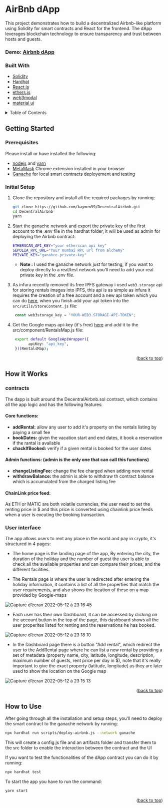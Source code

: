 <div id="top"></div>

<!-- ABOUT THE PROJECT -->
# AirBnb dApp

This project demonstrates how to build a decentralized Airbnb-like platform using Solidity for smart contracts and React for the frontend. The dApp leverages blockchain technology to ensure transparency and trust between hosts and guests.

### Demo: [Airbnb dApp](https://airbnb-dapp-xi.vercel.app/)
 
### Built With

* [Solidity](https://docs.soliditylang.org/)
* [Hardhat](https://hardhat.org/getting-started/)
* [React.js](https://reactjs.org/)
* [ethers.js](https://docs.ethers.io/v5/)
* [web3modal](https://github.com/Web3Modal/web3modal)
* [material ui](https://mui.com/getting-started/installation/)


<details>
  <summary>Table of Contents</summary>
  <ol>
    <li>
      <a href="#getting-started">Getting Started</a>
      <ul>
       <li><a href="#prerequisites">Prerequisites</a></li>
       <li><a href="#project-structure">Project structure</a></li>
       <li><a href="#initial-setup">Initial Setup</a></li>
      </ul>
    </li>
    <li>
      <a href="#how-it-works">How it Works</a>
     <ul>
       <li><a href="#contracts">Contracts</a></li>
       <li><a href="#user-interface">User interface</a></li>
      </ul>
    </li>
    <li><a href="#how-to-use">How to Use</a></li>
  </ol>
</details>


<!-- GETTING STARTED -->
## Getting Started

### Prerequisites

Please install or have installed the following:
* [nodejs](https://nodejs.org/en/download/) and [yarn](https://classic.yarnpkg.com/en/)
* [MetaMask](https://chrome.google.com/webstore/detail/metamask/nkbihfbeogaeaoehlefnkodbefgpgknn) Chrome extension installed in your browser
* [Ganache](https://trufflesuite.com/ganache/) for local smart contracts deployement and testing

### Initial Setup
1. Clone the repository and install all the required packages by running:
   ```sh
   git clone https://github.com/kaymen99/DecentralAirbnb.git
   cd DecentralAirbnb
   yarn
   ```
2. Start the ganache network and export the private key of the first account to the .env file in the hardhat folder, it will be used as admin for deploying the Airbnb contract:
   ```sh
   ETHERSCAN_API_KEY="your etherscan api key"
   SEPOLIA_RPC_URL="Your mumbai RPC url from alchemy"
   PRIVATE_KEY="ganahce-private-key"
   ```
   
   * <b>Note :</b> I used the ganache network just for testing, if you want to deploy directly to a real/test network you'll need to add your real private key in the .env file.
   
3. As infura recently removed its free IPFS gateway i used `web3.storage` api for storing rentals images into IPFS, this api is as simple as infura it requires the creation of a free account and a new api token which you can do [here](https://web3.storage), when you finish add your api token into the `src/utils/StoreContent.js` file:
   ```js
    const web3storage_key = "YOUR-WEB3.STORAGE-API-TOKEN";
   ```
   
4. Get the Google maps api-key (it's free) [here](https://developers.google.com/maps/documentation/embed/get-api-key) and add it to the src/component/RentalsMap.js file:
   ```sh
    export default GoogleApiWrapper({
          apiKey: "api_key",
    })(RentalsMap);
   ```
<p align="right">(<a href="#top">back to top</a>)</p>

<!-- Working EXAMPLES -->
## How it Works

### contracts

The dapp is built around the DecentralAirbnb.sol contract, which contains all the app logic and has the following features:

<h4>Core functions:</h4>
<ul>
  <li><b>addRental:</b> allow any user to add it's property on the rentals listing by paying a small fee</li>
  <li><b>bookDates:</b> given the vacation start and end dates, it book a reservation if the rantal is available</li>
  <li><b>chackIfBooked:</b> verify if a given rental is booked for the user dates</li>
</ul>

<h4>Admin functions: (admin is the only one that can call this functions)</h4>
<ul>
  <li><b>changeListingFee:</b> change the fee charged when adding new rental</li>
  <li><b>withdrawBalance:</b> the admin is able to withdraw th contract balance which is accumulated from the charged listing fee</li>
</ul>
<h4>ChainLink price feed:</h4>

As ETH or MATIC are both volatile currencies, the user need to set the renting price in $ and this price is converted using chainlink price feeds when a user is excuting the booking transaction.


### User interface
The app allows users to rent any place in the world and pay in crypto, it's structured in 4 pages:

* The home page is the landing page of the app, By entering the city, the duration of the holiday and the number of guest the user is able to check all the available properties and can compare their prices, and the different facilities.

* The Rentals page is where the user is redirected after entering the holiday information, it contains a list of all the properties that match the user 
requirements, and also shows the location of these on a map provided by Google-maps

![Capture d’écran 2022-05-12 à 23 16 45](https://user-images.githubusercontent.com/83681204/168185991-4dfd9476-e905-4ae0-bf85-cc84397db436.png)

* Each user has their own Dashboard, it can be accessed by clicking on the account button in the top of the page, this dashboard shows all the user properites listed for renting and the reservations he has booked.

![Capture d’écran 2022-05-12 à 23 18 10](https://user-images.githubusercontent.com/83681204/168186740-54ce2a06-8c8d-4a85-89dc-4c205ef2d33c.png)

* In the Dashboard page there is a button "Add rental", which redirect the user to the AddRental page where he can list a new rental by providing a set of metadata (property name, city, latitude, longitude, description, maximum number of guests, rent price per day in $), note that it's really important to give the exact property (latitude, longitude) as they are later used to show the location on the Google map

![Capture d’écran 2022-05-12 à 23 15 13](https://user-images.githubusercontent.com/83681204/168187290-846d2123-3bb0-49fb-90b1-74a96fec1b88.png)


<p align="right">(<a href="#top">back to top</a>)</p>


<!-- USAGE EXAMPLES -->
## How to Use

After going through all the installation and setup steps, you'll need to deploy the smart contract to the ganache network by running: 
   ```sh
   npx hardhat run scripts/deploy-airbnb.js --network ganache
   ```
This will create a config.js file and an artifacts folder and transfer them to the src folder to enable the interaction between the contract and the UI

If you want to test the functionalities of the dApp contract you can do it by running:
   ```sh
   npx hardhat test
   ```
To start the app you have to run the command:
   ```sh
   yarn start
   ```
   
<p align="right">(<a href="#top">back to top</a>)</p>

